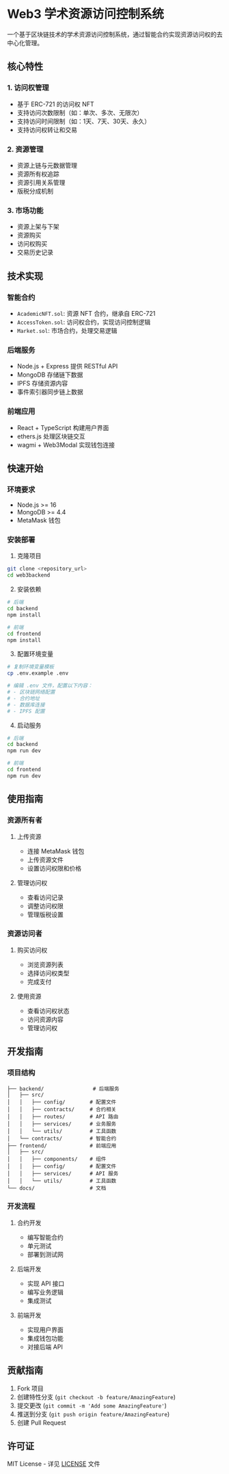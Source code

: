 # Web3 学术资源访问控制系统

一个基于区块链技术的学术资源访问控制系统，通过智能合约实现资源访问权的去中心化管理。

## 核心特性

### 1. 访问权管理
- 基于 ERC-721 的访问权 NFT
- 支持访问次数限制（如：单次、多次、无限次）
- 支持访问时间限制（如：1天、7天、30天、永久）
- 支持访问权转让和交易

### 2. 资源管理
- 资源上链与元数据管理
- 资源所有权追踪
- 资源引用关系管理
- 版税分成机制

### 3. 市场功能
- 资源上架与下架
- 资源购买
- 访问权购买
- 交易历史记录

## 技术实现

### 智能合约
- `AcademicNFT.sol`: 资源 NFT 合约，继承自 ERC-721
- `AccessToken.sol`: 访问权合约，实现访问控制逻辑
- `Market.sol`: 市场合约，处理交易逻辑

### 后端服务
- Node.js + Express 提供 RESTful API
- MongoDB 存储链下数据
- IPFS 存储资源内容
- 事件索引器同步链上数据

### 前端应用
- React + TypeScript 构建用户界面
- ethers.js 处理区块链交互
- wagmi + Web3Modal 实现钱包连接

## 快速开始

### 环境要求
- Node.js >= 16
- MongoDB >= 4.4
- MetaMask 钱包

### 安装部署

1. 克隆项目
```bash
git clone <repository_url>
cd web3backend
```

2. 安装依赖
```bash
# 后端
cd backend
npm install

# 前端
cd frontend
npm install
```

3. 配置环境变量
```bash
# 复制环境变量模板
cp .env.example .env

# 编辑 .env 文件，配置以下内容：
# - 区块链网络配置
# - 合约地址
# - 数据库连接
# - IPFS 配置
```

4. 启动服务
```bash
# 后端
cd backend
npm run dev

# 前端
cd frontend
npm run dev
```

## 使用指南

### 资源所有者

1. 上传资源
   - 连接 MetaMask 钱包
   - 上传资源文件
   - 设置访问权限和价格

2. 管理访问权
   - 查看访问记录
   - 调整访问权限
   - 管理版税设置

### 资源访问者

1. 购买访问权
   - 浏览资源列表
   - 选择访问权类型
   - 完成支付

2. 使用资源
   - 查看访问权状态
   - 访问资源内容
   - 管理访问权

## 开发指南

### 项目结构
```
├── backend/                # 后端服务
│   ├── src/
│   │   ├── config/        # 配置文件
│   │   ├── contracts/     # 合约相关
│   │   ├── routes/        # API 路由
│   │   ├── services/      # 业务服务
│   │   └── utils/         # 工具函数
│   └── contracts/         # 智能合约
├── frontend/              # 前端应用
│   ├── src/
│   │   ├── components/    # 组件
│   │   ├── config/        # 配置文件
│   │   ├── services/      # API 服务
│   │   └── utils/         # 工具函数
└── docs/                  # 文档
```

### 开发流程

1. 合约开发
   - 编写智能合约
   - 单元测试
   - 部署到测试网

2. 后端开发
   - 实现 API 接口
   - 编写业务逻辑
   - 集成测试

3. 前端开发
   - 实现用户界面
   - 集成钱包功能
   - 对接后端 API

## 贡献指南

1. Fork 项目
2. 创建特性分支 (`git checkout -b feature/AmazingFeature`)
3. 提交更改 (`git commit -m 'Add some AmazingFeature'`)
4. 推送到分支 (`git push origin feature/AmazingFeature`)
5. 创建 Pull Request

## 许可证

MIT License - 详见 [LICENSE](LICENSE) 文件 